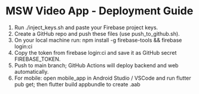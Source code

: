 # MSW Video App - Deployment Guide

1. Run ./inject_keys.sh and paste your Firebase project keys.
2. Create a GitHub repo and push these files (use push_to_github.sh).
3. On your local machine run: npm install -g firebase-tools && firebase login:ci
4. Copy the token from firebase login:ci and save it as GitHub secret FIREBASE_TOKEN.
5. Push to main branch; GitHub Actions will deploy backend and web automatically.
6. For mobile: open mobile_app in Android Studio / VSCode and run flutter pub get; then flutter build appbundle to create .aab
